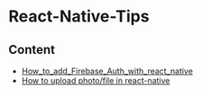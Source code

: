 # React-Native-Tips

## Content
  - [How_to_add_Firebase_Auth_with_react_native](https://github.com/g6ling/React-Native-Tips/tree/master/How_to_add_Firebase_Auth_with_react_native)
  - [How to upload photo/file in react-native](https://github.com/g6ling/React-Native-Tips/tree/master/How_to_upload_photo:file_in%20react-native)
